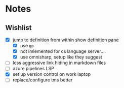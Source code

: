# Notes

## Wishlist

- [x] jump to definition from within show definition pane
  - [x] use `go`
  - [x] not imlemented for cs language server....
  - [x] use omnisharp, setup like they suggest
- [ ] less aggressive link hiding in markdown files
- [ ] azure pipelines LSP
- [x] set up version control on work laptop
- [ ] replace/configure tms better
